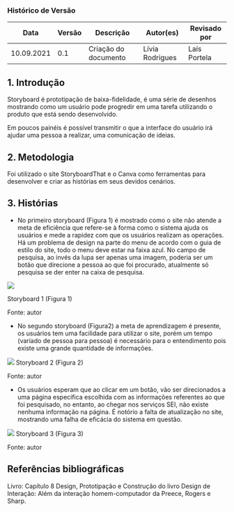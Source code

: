 ### Histórico de Versão
Data | Versão | Descrição | Autor(es) | Revisado por|
 -- | -- | -- | -- |--
 10.09.2021 | 0.1 | Criação do documento | Lívia Rodrigues| Laís Portela

 ## 1. Introdução
Storyboard é prototipação de baixa-fidelidade, é uma série de desenhos mostrando como um usuário pode progredir em uma tarefa utilizando o produto que está sendo desenvolvido.

Em poucos painéis é possível transmitir o que a interface do usuário irá ajudar uma pessoa a realizar, uma comunicação de ideias. 

## 2. Metodologia 
Foi utilizado o site StoryboardThat e o Canva como ferramentas para desenvolver e criar as histórias em seus devidos cenários.

## 3. Histórias
* No primeiro storyboard (Figura 1) é mostrado como o site não atende a meta de eficiência que refere-se à forma como o sistema ajuda os usuários e mede a rapidez com que os usuários realizam as operações. Há um problema de design na parte do menu de acordo com o guia de estilo do site, todo o menu deve estar na faixa azul. No campo de pesquisa, ao invés da lupa ser apenas uma imagem, poderia ser um botão que direcione a pessoa ao que foi procurado, atualmente só pesquisa se der enter na caixa de pesquisa.

<img src="images/Storyboard_1.png">

Storyboard 1 (Figura 1) 

Fonte: autor

* No segundo storyboard (Figura2) a meta de aprendizagem é presente, os usuários tem uma facilidade para utilizar o site, porém um tempo (variado de pessoa para pessoa) é necessário para o entendimento pois existe uma grande quantidade de informações.

<img src="images/Storyboard_2.png">
Storyboard 2 (Figura 2)

Fonte: autor

* Os usuários esperam que ao clicar em um botão, vão ser direcionados a uma página especifica escolhida com as informações referentes ao que foi pesquisado, no entanto, ao chegar nos serviços SEI, não existe nenhuma informação na página. É notório a falta de atualização no site, mostrando uma falha de eficácia do sistema em questão.

<img src="images/Storyboard_3.png">
Storyboard 3 (Figura 3)

Fonte: autor

## Referências bibliográficas

Livro: Capítulo 8 Design, Prototipação e Construção do livro Design de Interação: Além da interação homem-computador da Preece, Rogers e Sharp.

